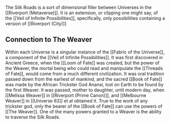 The Silk Roads is a sort of dimensional filler between Universes in the [[Riverport (Metaverse)]]. It is an extension, or clipping one might say, of the [[Veil of Infinite Possibilities]], specifically, only possibilities containing a version of [[Riverport (City)]]

## Connection to The Weaver
Within each Universe is a singular instance of the [[Fabric of the Universe]], a component of the [[Veil of Infinite Possibilities]]. It was first discovered in Ancient Greece, when the [[Loom of Fate]] was created, but the power of the Weaver, the mortal being who could read and manipulate the [[Threads of Fate]], would come from a much different civilization. It was oral tradition passed down from the earliest of mankind, and the sacred [[Book of Fate]] was made by the African Trickster God Anansi, lost on Earth to be found by the first Weaver. 
It was passed, mother to daughter, until modern day, when [[Melissa Weaver]] in [[Riverport (Prime Canon)]], and [[Melbourne Weaver]] in [[Universe 63]] et al obtained it. 
True to the work of any trickster god, only the bearer of the [[Book of Fate]] can use the powers of [[The Weaver]]. One of the many powers granted to a Weaver is the ability to traverse the Silk Roads.

